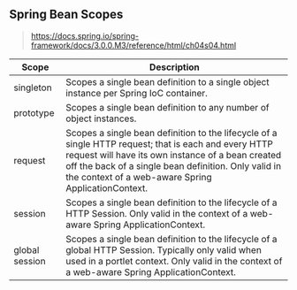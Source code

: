 
## Spring Bean Scopes
> https://docs.spring.io/spring-framework/docs/3.0.0.M3/reference/html/ch04s04.html

|Scope|Description|
|--|--|
|singleton|Scopes a single bean definition to a single object instance per Spring IoC container.|	
|prototype|Scopes a single bean definition to any number of object instances.|
|request|Scopes a single bean definition to the lifecycle of a single HTTP request; that is each and every HTTP request will have its own instance of a bean created off the back of a single bean definition. Only valid in the context of a web-aware Spring ApplicationContext.|
|session|Scopes a single bean definition to the lifecycle of a HTTP Session. Only valid in the context of a web-aware Spring ApplicationContext.|
|global session|Scopes a single bean definition to the lifecycle of a global HTTP Session. Typically only valid when used in a portlet context. Only valid in the context of a web-aware Spring ApplicationContext.|




















